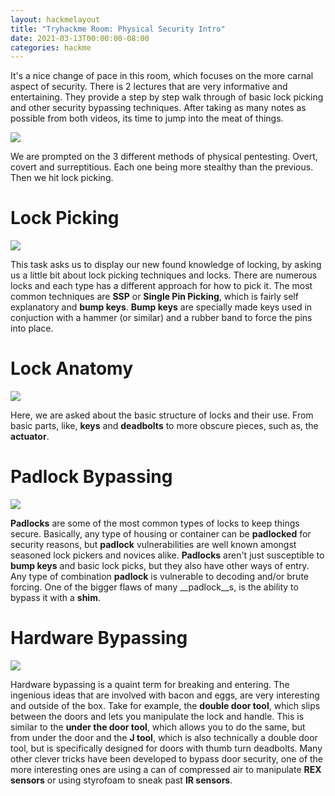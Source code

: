 ```yaml
---
layout: hackmelayout
title: "Tryhackme Room: Physical Security Intro"
date: 2021-03-13T00:00:00-08:00
categories: hackme
---
```


It's a nice change of pace in this room, which focuses on the more carnal aspect of security. There is 2 lectures that are very informative and entertaining. They provide a step by step walk through of basic lock picking and other security bypassing techniques. After taking as many notes as possible from both videos, its time to jump into the meat of things.

![](https://clamshatter.github.io/assets/physical1.gif)

 We are prompted on the 3 different methods of physical pentesting. Overt, covert and surreptitious. Each one being more stealthy than the previous. Then we hit lock picking.

<h1>Lock Picking</h1>

![](http://clamshatter.github.io/assets/physical2.png)

This task asks us to display our new found knowledge of locking, by asking us a little bit about lock picking techniques and locks. There are numerous locks and each type has a different approach for how to pick it. The most common techniques are __SSP__ or __Single Pin Picking__, which is fairly self explanatory and __bump keys__. __Bump keys__ are specially made keys used in conjuction with a hammer (or similar) and a rubber band to force the pins into place. 

<h1>Lock Anatomy</h1>

![](https://clamshatter.github.io/assets/physical5.png)

Here, we are asked about the basic structure of locks and their use. From basic parts, like, __keys__ and __deadbolts__ to more obscure pieces, such as, the __actuator__. 

<h1>Padlock Bypassing</h1>

![](https://clamshatter.github.io/assets/physical4.png)

__Padlocks__ are some of the most common types of locks to keep things secure. Basically, any type of housing or container can be __padlocked__ for security reasons, but __padlock__ vulnerabilities are well known amongst seasoned lock pickers and novices alike. __Padlocks__ aren't just susceptible to __bump keys__ and basic lock picks, but they also have other ways of entry. Any type of combination __padlock__ is vulnerable to decoding and/or brute forcing. One of the bigger flaws of many __padlock__s, is the ability to bypass it with a __shim__.

<h1>Hardware Bypassing</h1>

![](https://clamshatter.github.io/assets/physical6.gif)

Hardware bypassing is a quaint term for breaking and entering. The ingenious ideas that are involved with bacon and eggs, are very interesting and outside of the box. Take for example, the __double door tool__, which slips between the doors and lets you manipulate the lock and handle. This is similar to the __under the door tool__, which allows you to do the same, but from under the door and the __J tool__, which is also technically a double door tool, but is specifically designed for doors with thumb turn deadbolts. Many other clever tricks have been developed to bypass door security, one of the more interesting ones are using a can of compressed air to manipulate __REX sensors__ or using styrofoam to sneak past __IR sensors__. 
